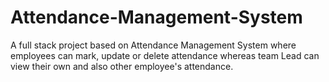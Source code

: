 # Attendance-Management-System
A full stack project based on Attendance Management System where employees can mark, update or delete attendance whereas team Lead can view their own and also other employee's attendance.
